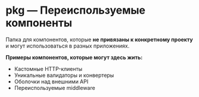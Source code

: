 # pkg — Переиспользуемые компоненты

Папка для компонентов, которые **не привязаны к конкретному проекту** и могут использоваться в разных приложениях. 

**Примеры компонентов, которые могут здесь жить:**
- Кастомные HTTP-клиенты
- Уникальные валидаторы и конвертеры
- Оболочки над внешними API
- Переиспользуемые middleware